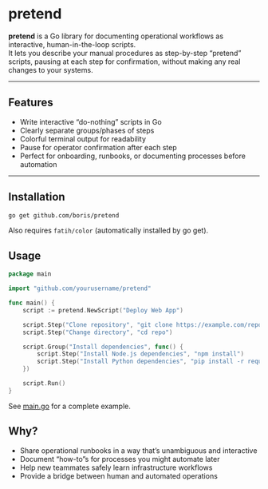 # pretend

**pretend** is a Go library for documenting operational workflows as interactive, human-in-the-loop scripts.  
It lets you describe your manual procedures as step-by-step “pretend” scripts, pausing at each step for confirmation, without making any real changes to your systems.

---

## Features

- Write interactive “do-nothing” scripts in Go
- Clearly separate groups/phases of steps
- Colorful terminal output for readability
- Pause for operator confirmation after each step
- Perfect for onboarding, runbooks, or documenting processes before automation

---

## Installation

```bash
go get github.com/boris/pretend
```

Also requires `fatih/color` (automatically installed by go get).

## Usage
```go
package main

import "github.com/yourusername/pretend"

func main() {
    script := pretend.NewScript("Deploy Web App")

    script.Step("Clone repository", "git clone https://example.com/repo.git")
    script.Step("Change directory", "cd repo")

    script.Group("Install dependencies", func() {
        script.Step("Install Node.js dependencies", "npm install")
        script.Step("Install Python dependencies", "pip install -r requirements.txt")
    })

    script.Run()
}
```

See [main.go](./main.go) for a complete example.

## Why?

- Share operational runbooks in a way that’s unambiguous and interactive
- Document “how-to”s for processes you might automate later
- Help new teammates safely learn infrastructure workflows
- Provide a bridge between human and automated operations

